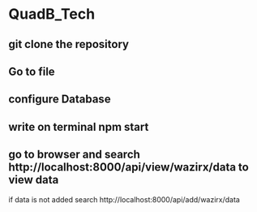 # QuadB_Tech

## git clone the repository
## Go to file
## configure Database 
## write on terminal npm start
## go to browser and search http://localhost:8000/api/view/wazirx/data to view data
if data is not added search http://localhost:8000/api/add/wazirx/data
